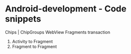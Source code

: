# Android-development - Code snippets
Chips | ChipGroups
WebView
Fragments transaction
1) Activity to Fragment   
2) Fragment to Fragment
